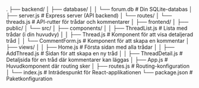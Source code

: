 .
├── backend/
│   ├── database/
│   │   └── forum.db      # Din SQLite-databas
│   ├── server.js         # Express server (API backend)
│   └── routes/
│       └── threads.js    # API-rutter för trådar och kommentarer
│
├── frontend/
│   ├── public/
│   └── src/
│       ├── components/
│       │   ├── ThreadList.js   # Lista med trådar (i din huvudvy)
│       │   ├── Thread.js       # Komponent för att visa detaljerad tråd
│       │   └── CommentForm.js  # Komponent för att skapa en kommentar
│       ├── views/
│       │   ├── Home.js         # Första sidan med alla trådar
│       │   ├── AddThread.js    # Sidan för att skapa en ny tråd
│       │   ├── ThreadDetail.js # Detaljsida för en tråd där kommentarer kan läggas
│       ├── App.js              # Huvudkomponent där routing sker
│       ├── routes.js           # Routing-konfiguration
│       └── index.js            # Inträdespunkt för React-applikationen
└── package.json              # Paketkonfiguration
